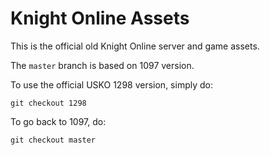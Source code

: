# Knight Online Assets

This is the official old Knight Online server and game assets.

The `master` branch is based on 1097 version.

To use the official USKO 1298 version, simply do:
```
git checkout 1298
```

To go back to 1097, do:
```
git checkout master
```
